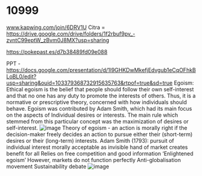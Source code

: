 # 10999
www.kapwing.com/join/6DRV1U
Citra = https://drive.google.com/drive/folders/1f2rbuf9pv_-zvntC99eptW_zBvm0J8MX?usp=sharing

https://pokepast.es/d7b38489fd09e088

PPT - https://docs.google.com/presentation/d/1l9GHKDwMkefjEdvgub1eCqOFhkBLoBL0/edit?usp=sharing&ouid=103379368732915635763&rtpof=true&sd=true
Egoism:
Ethical egoism is the belief that people should follow their own self-interest and that no one has any duty to promote the interests of others. Thus, it is a normative or prescriptive theory, concerned with how individuals should behave. Egoism was contributed by Adam Smith, which had its main focus on the aspects of Individual desires or interests. The main rule which stemmed from this particular concept was the maximization of desires or self-interest. 
![image](https://user-images.githubusercontent.com/87496326/196690824-0337cdb4-8692-40d6-a333-fa7b3907f5ad.png)
Theory of egoism - an action is morally right if the decision-maker freely decides an action to pursue either their (short-term) desires or their (long-term) interests.
Adam Smith (1793): pursuit of individual interest morally acceptable as invisible hand of market creates benefit for all
Relies on free competition and good information
‘Enlightened egoism’
However, markets do not function perfectly
Anti-globalisation movement
Sustainability debate
![image](https://user-images.githubusercontent.com/87496326/196692863-d1d8cee4-b1bf-4236-b05c-699ccc6cae5c.png)
